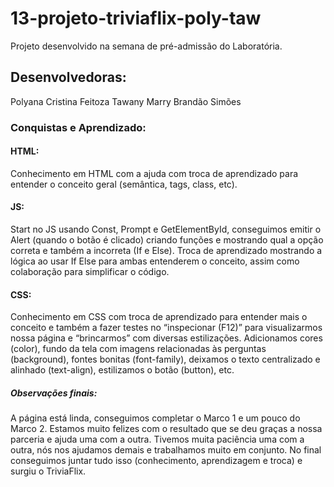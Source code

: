 # 13-projeto-triviaflix-poly-taw
Projeto desenvolvido na semana de pré-admissão do Laboratória. 

## Desenvolvedoras: 
Polyana Cristina Feitoza
Tawany Marry Brandão Simões

### Conquistas e Aprendizado:

#### HTML: 
Conhecimento em HTML com a ajuda com troca de aprendizado para entender o conceito geral (semântica, tags, class, etc).

#### JS:
Start no JS usando Const, Prompt e GetElementById, conseguimos emitir o Alert (quando o botão é clicado) criando funções e mostrando qual a opção correta e também a incorreta (If e Else). Troca de aprendizado mostrando a lógica ao usar If Else para ambas entenderem o conceito, assim como colaboração para simplificar o código. 

#### CSS: 
Conhecimento em CSS com troca de aprendizado para entender mais o conceito e também a fazer testes no “inspecionar (F12)” para visualizarmos nossa página e “brincarmos” com diversas estilizações. Adicionamos cores (color), fundo da tela com imagens relacionadas às perguntas (background), fontes bonitas (font-family), deixamos o texto centralizado e alinhado (text-align), estilizamos o botão (button), etc. 

##### Observações finais:
A página está linda, conseguimos completar o Marco 1 e um pouco do Marco 2. Estamos muito felizes com o resultado que se deu graças a nossa parceria e ajuda uma com a outra. Tivemos muita paciência uma com a outra, nós nos ajudamos demais e trabalhamos muito em conjunto. No final conseguimos juntar tudo isso (conhecimento, aprendizagem e troca) e surgiu o TriviaFlix. 